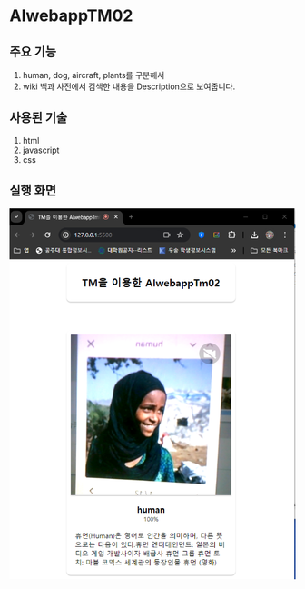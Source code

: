 # AIwebappTM02 
## 주요 기능
  1. human, dog, aircraft, plants를 구분해서
  2. wiki 백과 사전에서 검색한 내용을 Description으로 보여줍니다.
## 사용된 기술
  1. html
  2. javascript
  3. css
## 실행 화면 
![실행화면](https://github.com/Emmett6401/AIwebappTM02/blob/main/res/cap1.PNG)
